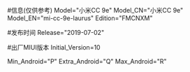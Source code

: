 #信息(仅供参考)
Model="小米CC 9e"
Model_CN="小米CC 9e"
Model_EN="mi-cc-9e-laurus"
Edition="FMCNXM"

#发布时间
Release="2019-07-02"

#出厂MIUI版本
Initial_Version=10

Min_Android="P"
Extra_Android="Q"
Max_Android="R"
